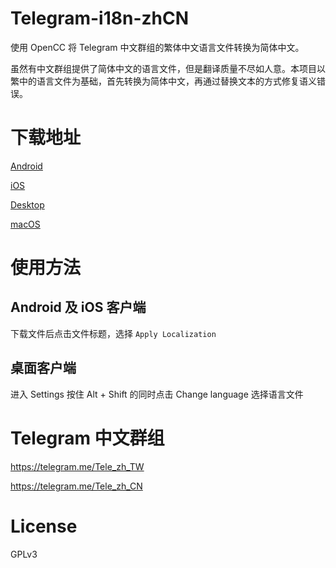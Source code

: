 # Telegram-i18n-zhCN

使用 OpenCC 将 Telegram 中文群组的繁体中文语言文件转换为简体中文。

虽然有中文群组提供了简体中文的语言文件，但是翻译质量不尽如人意。本项目以繁中的语言文件为基础，首先转换为简体中文，再通过替换文本的方式修复语义错误。

# 下载地址

[Android](https://raw.githubusercontent.com/ITJesse/Telegram-i18n-zhCN/master/output/Android_CN.xml)

[iOS](https://raw.githubusercontent.com/ITJesse/Telegram-i18n-zhCN/master/output/iOS_CN.strings)

[Desktop](https://raw.githubusercontent.com/ITJesse/Telegram-i18n-zhCN/master/output/Desktop_CN.strings)

[macOS](https://raw.githubusercontent.com/ITJesse/Telegram-i18n-zhCN/master/output/macOS_CN.strings)

# 使用方法

## Android 及 iOS 客户端

下载文件后点击文件标题，选择 `Apply Localization`

## 桌面客户端

进入 Settings 按住 Alt + Shift 的同时点击 Change language 选择语言文件


# Telegram 中文群组

https://telegram.me/Tele_zh_TW

https://telegram.me/Tele_zh_CN

# License

GPLv3
